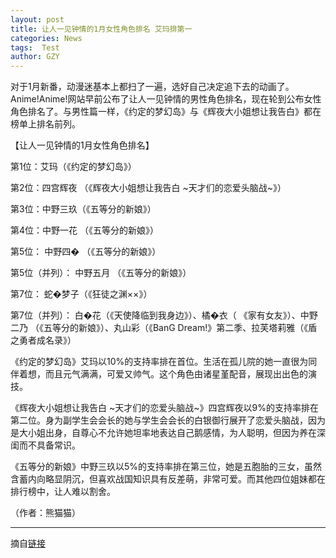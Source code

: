 ```yaml
---
layout: post
title: 让人一见钟情的1月女性角色排名 艾玛排第一
categories: News
tags:  Test
author: GZY
---
```


对于1月新番，动漫迷基本上都扫了一遍，选好自己决定追下去的动画了。Anime!Anime!网站早前公布了让人一见钟情的男性角色排名，现在轮到公布女性角色排名了。与男性篇一样，《约定的梦幻岛》与《辉夜大小姐想让我告白》都在榜单上排名前列。

【让人一见钟情的1月女性角色排名】

第1位：艾玛（《约定的梦幻岛》）

第2位：四宫辉夜 （《辉夜大小姐想让我告白 ~天才们的恋爱头脑战~》）

第3位：中野三玖（《五等分的新娘》）

第4位：中野一花 （《五等分的新娘》）

第5位： 中野四� （《五等分的新娘》）

第5位（并列）： 中野五月 （《五等分的新娘》）

第7位： 蛇�梦子（《狂徒之渊××》）

第7位（并列）： 白�花（《天使降临到我身边》）、橘�衣（ 《家有女友》）、中野二乃 （《五等分的新娘》）、丸山彩（《BanG Dream!》第二季、拉芙塔莉雅（《盾之勇者成名录》）

《约定的梦幻岛》艾玛以10%的支持率排在首位。生活在孤儿院的她一直很为同伴着想，而且元气满满，可爱又帅气。这个角色由诸星堇配音，展现出出色的演技。

《辉夜大小姐想让我告白 ~天才们的恋爱头脑战~》四宫辉夜以9%的支持率排在第二位。身为副学生会会长的她与学生会会长的白银御行展开了恋爱头脑战，因为是大小姐出身，自尊心不允许她坦率地表达自己鹅感情，为人聪明，但因为养在深闺而不具备常识。

《五等分的新娘》中野三玖以5%的支持率排在第三位，她是五胞胎的三女，虽然含蓄内向略显阴沉，但喜欢战国知识具有反差萌，非常可爱。而其他四位姐妹都在排行榜中，让人难以割舍。

（作者：熊猫猫）

*****

摘自[链接](http://new.qq.com/cmsn/20190131/20190131005666.html)